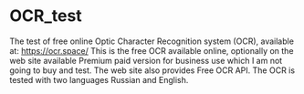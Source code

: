 # OCR_test
The test of free online Optic Character Recognition system (OCR), available at: https://ocr.space/ This is the free OCR available online, optionally on the web site available Premium paid version for business use which I am not going to buy and test. The web site also provides Free OCR API. The OCR is tested with two languages Russian and English.
